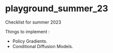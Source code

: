 # playground_summer_23
Checklist for summer 2023

Things to implement : 
* Policy Gradients. 
* Conditional Diffusion Models. 
